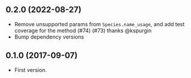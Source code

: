 ## 0.2.0 (2022-08-27)

* Remove unsupported params from `Species.name_usage`, and add test coverage for the method (#74) (#73) thanks @kspurgin
* Bump dependency versions

## 0.1.0 (2017-09-07)

* First version.
